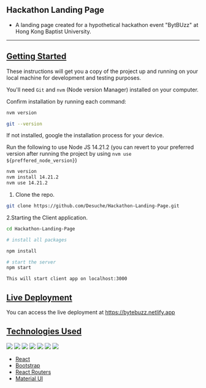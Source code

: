 ## Hackathon Landing Page
- A landing page created for a hypothetical hackathon event "BytBUzz" at Hong Kong Baptist University.


---


## [Getting Started]()

These instructions will get you a copy of the project up and running on your local machine for development and testing purposes.

You'll need `Git` and `nvm` (Node version Manager) installed on your computer.

Confirm installation by running each command:

```bash
nvm version
```
```bash
git --version
```

If not installed, google the installation process for your device.


Run the following to use  Node JS 14.21.2  (you can revert to your preferred version after running the project by using `nvm use ${preffered_node_version}`)

```bash
nvm version
nvm install 14.21.2
nvm use 14.21.2

```

1. Clone the repo.

```bash
git clone https://github.com/Desuche/Hackathon-Landing-Page.git
```

2.Starting the Client application.

```bash
cd Hackathon-Landing-Page

# install all packages

npm install

# start the server
npm start
```

`This will start client app on localhost:3000`


## [Live Deployment]()

You can access the live deployment at https://bytebuzz.netlify.app


## [Technologies Used]()

<p>

<img src ="https://img.shields.io/badge/HTML5-E34F26?style=for-the-badge&logo=html5&logoColor=white"/>

<img src ="https://img.shields.io/badge/CSS3-1572B6?style=for-the-badge&logo=css3&logoColor=white"/>

<img src="https://img.shields.io/badge/JavaScript-F7DF1E?style=for-the-badge&logo=javascript&logoColor=black"/>

<img src ="https://img.shields.io/badge/Sass-CC6699?style=for-the-badge&logo=sass&logoColor=white"/>

<img src="https://img.shields.io/badge/React-20232A?style=for-the-badge&logo=react&logoColor=61DAFB"/>

<img src="https://img.shields.io/badge/React_Router-CA4245?style=for-the-badge&logo=react-router&logoColor=white"/>

<img src="https://img.shields.io/badge/Material--UI-0081CB?style=for-the-badge&logo=material-ui&logoColor=white"/>

</p>

- [React]()
- [Bootstrap]()
- [React Routers]()
- [Material UI]()

